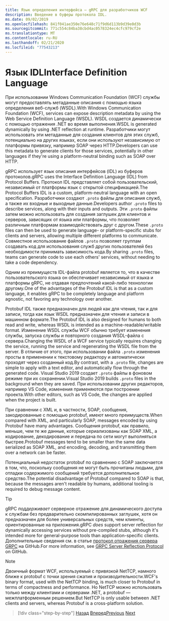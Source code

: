 ```yaml
---
title: Язык определения интерфейса — gRPC для разработчиков WCF
description: Введение в буферы протокола IDL.
ms.date: 09/02/2019
ms.openlocfilehash: 841f041ae350e76e648c71f9d6d113b9d39e0d3b
ms.sourcegitcommit: 771c554c84ba38cbd4ac0578324ec4cfc979cf2e
ms.translationtype: MT
ms.contentlocale: ru-RU
ms.lasthandoff: 02/21/2020
ms.locfileid: "77543213"
---
```

# <a name="interface-definition-language"></a><span data-ttu-id="36b1a-103">Язык IDL</span><span class="sxs-lookup"><span data-stu-id="36b1a-103">Interface Definition Language</span></span>

<span data-ttu-id="36b1a-104">При использовании Windows Communication Foundation (WCF) службы могут предоставлять метаданные описания с помощью языка определения веб-служб (WSDL).</span><span class="sxs-lookup"><span data-stu-id="36b1a-104">With Windows Communication Foundation (WCF), services can expose description metadata by using the Web Service Definition Language (WSDL).</span></span> <span data-ttu-id="36b1a-105">WSDL создается динамически с помощью отражения .NET во время выполнения.</span><span class="sxs-lookup"><span data-stu-id="36b1a-105">WSDL is generated dynamically by using .NET reflection at runtime.</span></span> <span data-ttu-id="36b1a-106">Разработчики могут использовать эти метаданные для создания клиентов для этих служб, потенциально на других языках, если они используют независимую от платформы привязку, например SOAP через HTTP.</span><span class="sxs-lookup"><span data-stu-id="36b1a-106">Developers can use this metadata to generate clients for those services, potentially in other languages if they're using a platform-neutral binding such as SOAP over HTTP.</span></span>

<span data-ttu-id="36b1a-107">gRPC использует язык описания интерфейсов (IDL) из буферов протоколов.</span><span class="sxs-lookup"><span data-stu-id="36b1a-107">gRPC uses the Interface Definition Language (IDL) from Protocol Buffers.</span></span> <span data-ttu-id="36b1a-108">Протокол IDL представляет собой пользовательский, независимый от платформы язык с открытой спецификацией.</span><span class="sxs-lookup"><span data-stu-id="36b1a-108">The Protocol Buffers IDL is a custom, platform-neutral language with an open specification.</span></span> <span data-ttu-id="36b1a-109">Разработчики создают `.proto` файлы для описания служб, а также их входные и выходные данные.</span><span class="sxs-lookup"><span data-stu-id="36b1a-109">Developers author `.proto` files to describe services, along with their inputs and outputs.</span></span> <span data-ttu-id="36b1a-110">Эти `.proto` файлы затем можно использовать для создания заглушек для клиентов и серверов, зависящих от языка или платформы, что позволяет различным платформам взаимодействовать друг с другом.</span><span class="sxs-lookup"><span data-stu-id="36b1a-110">These `.proto` files can then be used to generate language- or platform-specific stubs for clients and servers, allowing multiple different platforms to communicate.</span></span> <span data-ttu-id="36b1a-111">Совместное использование файлов `.proto` позволяет группам создавать код для использования служб других пользователей без необходимости принимать зависимость кода.</span><span class="sxs-lookup"><span data-stu-id="36b1a-111">By sharing `.proto` files, teams can generate code to use each others' services, without needing to take a code dependency.</span></span>

<span data-ttu-id="36b1a-112">Одним из преимуществ IDL-файла protobuf является то, что в качестве пользовательского языка он обеспечивает независимый от языка и платформы gRPC, не отдавая предпочтений какой-либо технологии другому.</span><span class="sxs-lookup"><span data-stu-id="36b1a-112">One of the advantages of the Protobuf IDL is that as a custom language, it enables gRPC to be completely language and platform agnostic, not favoring any technology over another.</span></span>

<span data-ttu-id="36b1a-113">Protobuf IDL также предназначен для людей как для чтения, так и для записи, тогда как язык WSDL предназначен для чтения и записи в машинном формате.</span><span class="sxs-lookup"><span data-stu-id="36b1a-113">The Protobuf IDL is also designed for humans to both read and write, whereas WSDL is intended as a machine-readable/writable format.</span></span> <span data-ttu-id="36b1a-114">Изменение WSDL службы WCF обычно требует изменения службы, запуска службы и повторного создания WSDL-файла с сервера.</span><span class="sxs-lookup"><span data-stu-id="36b1a-114">Changing the WSDL of a WCF service typically requires changing the service, running the service and regenerating the WSDL file from the server.</span></span> <span data-ttu-id="36b1a-115">В отличие от этого, при использовании файла `.proto` изменения просты в применении к текстовому редактору и автоматически проходят через созданный код.</span><span class="sxs-lookup"><span data-stu-id="36b1a-115">By contrast, with a `.proto` file, changes are simple to apply with a text editor, and automatically flow through the generated code.</span></span> <span data-ttu-id="36b1a-116">Visual Studio 2019 создает `.proto` файлы в фоновом режиме при их сохранении.</span><span class="sxs-lookup"><span data-stu-id="36b1a-116">Visual Studio 2019 builds `.proto` files in the background when they are saved.</span></span> <span data-ttu-id="36b1a-117">При использовании других редакторов, например VS Code, изменения применяются при построении проекта.</span><span class="sxs-lookup"><span data-stu-id="36b1a-117">With other editors, such as VS Code, the changes are applied when the project is built.</span></span>

<span data-ttu-id="36b1a-118">При сравнении с XML и, в частности, SOAP, сообщения, закодированные с помощью protobuf, имеют много преимуществ.</span><span class="sxs-lookup"><span data-stu-id="36b1a-118">When compared with XML, and particularly SOAP, messages encoded by using Protobuf have many advantages.</span></span> <span data-ttu-id="36b1a-119">Сообщения protobuf, как правило, меньше, чем те же данные, которые сериализованы как SOAP XML, а кодирование, декодирование и передача по сети могут выполняться быстрее.</span><span class="sxs-lookup"><span data-stu-id="36b1a-119">Protobuf messages tend to be smaller than the same data serialized as SOAP XML, and encoding, decoding, and transmitting them over a network can be faster.</span></span>

<span data-ttu-id="36b1a-120">Потенциальный недостаток protobuf по сравнению с SOAP заключается в том, что, поскольку сообщения не могут быть прочитаны людьми, для отладки содержимого сообщений требуется дополнительное средство.</span><span class="sxs-lookup"><span data-stu-id="36b1a-120">The potential disadvantage of Protobuf compared to SOAP is that, because the messages aren't readable by humans, additional tooling is required to debug message content.</span></span>

> [!TIP]
> <span data-ttu-id="36b1a-121">gRPC *поддерживает* серверное отражение для динамического доступа к службам без предварительно скомпилированных заглушек, хотя он предназначен для более универсальных средств, чем клиенты, ориентированные на приложения.</span><span class="sxs-lookup"><span data-stu-id="36b1a-121">gRPC *does* support server reflection for dynamically accessing services without pre-compiled stubs, although it's intended more for general-purpose tools than application-specific clients.</span></span> <span data-ttu-id="36b1a-122">Дополнительные сведения см. в статье [протокол отражения сервера GRPC](https://github.com/grpc/grpc/blob/master/doc/server-reflection.md) на GitHub.</span><span class="sxs-lookup"><span data-stu-id="36b1a-122">For more information, see [GRPC Server Reflection Protocol](https://github.com/grpc/grpc/blob/master/doc/server-reflection.md) on GitHub.</span></span>

> [!NOTE]
> <span data-ttu-id="36b1a-123">Двоичный формат WCF, используемый с привязкой NetTCP, намного ближе к protobuf с точки зрения сжатия и производительности.</span><span class="sxs-lookup"><span data-stu-id="36b1a-123">WCF's binary format, used with the NetTCP binding, is much closer to Protobuf in terms of compactness and performance.</span></span> <span data-ttu-id="36b1a-124">Но NetTCP можно использовать только между клиентами и серверами .NET, а protobuf — межплатформенным решением.</span><span class="sxs-lookup"><span data-stu-id="36b1a-124">But NetTCP is only usable between .NET clients and servers, whereas Protobuf is a cross-platform solution.</span></span>

>[!div class="step-by-step"]
><span data-ttu-id="36b1a-125">[Назад](approach.md)
>[Вперед](network-protocols.md)</span><span class="sxs-lookup"><span data-stu-id="36b1a-125">[Previous](approach.md)
[Next](network-protocols.md)</span></span>

